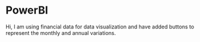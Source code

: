 # PowerBI

Hi, I am using financial data for data visualization and have added buttons to represent the monthly and annual variations.
